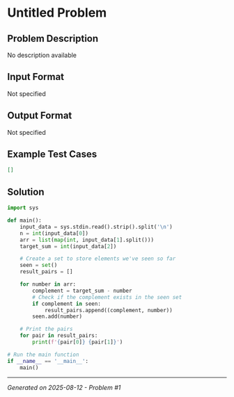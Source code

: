 # Untitled Problem

## Problem Description
No description available

## Input Format
Not specified

## Output Format
Not specified

## Example Test Cases
```json
[]
```

## Solution
```python
import sys

def main():
    input_data = sys.stdin.read().strip().split('\n')
    n = int(input_data[0])
    arr = list(map(int, input_data[1].split()))
    target_sum = int(input_data[2])

    # Create a set to store elements we've seen so far
    seen = set()
    result_pairs = []

    for number in arr:
        complement = target_sum - number
        # Check if the complement exists in the seen set
        if complement in seen:
            result_pairs.append((complement, number))
        seen.add(number)

    # Print the pairs
    for pair in result_pairs:
        print(f'{pair[0]} {pair[1]}')

# Run the main function
if __name__ == '__main__':
    main()
```

---
*Generated on 2025-08-12 - Problem #1*